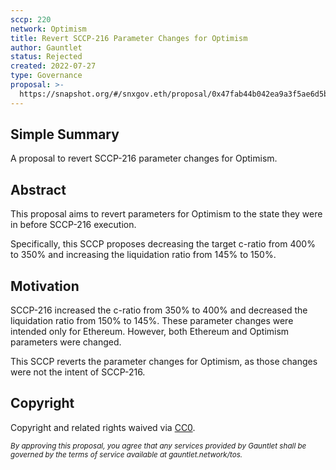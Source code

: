 ```yaml
---
sccp: 220
network: Optimism
title: Revert SCCP-216 Parameter Changes for Optimism
author: Gauntlet
status: Rejected
created: 2022-07-27
type: Governance
proposal: >-
  https://snapshot.org/#/snxgov.eth/proposal/0x47fab44b042ea9a3f5ae6d5b695138ae924718e77f0143c8fa6145717c0fb1e7
---
```


## Simple Summary

A proposal to revert SCCP-216 parameter changes for Optimism. 

## Abstract

This proposal aims to revert parameters for Optimism to the state they were in before SCCP-216 execution.

Specifically, this SCCP proposes decreasing the target c-ratio from 400% to 350% and increasing the liquidation ratio from 145% to 150%.


## Motivation

SCCP-216 increased the c-ratio from 350% to 400% and decreased the liquidation ratio from 150% to 145%. These parameter changes were intended only for Ethereum. However, both Ethereum and Optimism parameters were changed.

This SCCP reverts the parameter changes for Optimism, as those changes were not the intent of SCCP-216. 



## Copyright



Copyright and related rights waived via [CC0](https://creativecommons.org/publicdomain/zero/1.0/).

*<sup>By approving this proposal, you agree that any services provided by Gauntlet shall be governed by the terms of service available at gauntlet.network/tos.<sup>*


